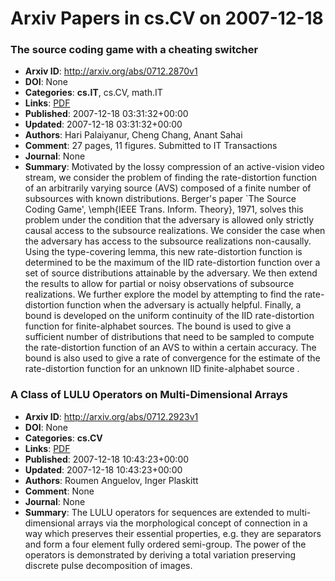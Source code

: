 # Arxiv Papers in cs.CV on 2007-12-18
### The source coding game with a cheating switcher
- **Arxiv ID**: http://arxiv.org/abs/0712.2870v1
- **DOI**: None
- **Categories**: **cs.IT**, cs.CV, math.IT
- **Links**: [PDF](http://arxiv.org/pdf/0712.2870v1)
- **Published**: 2007-12-18 03:31:32+00:00
- **Updated**: 2007-12-18 03:31:32+00:00
- **Authors**: Hari Palaiyanur, Cheng Chang, Anant Sahai
- **Comment**: 27 pages, 11 figures. Submitted to IT Transactions
- **Journal**: None
- **Summary**: Motivated by the lossy compression of an active-vision video stream, we consider the problem of finding the rate-distortion function of an arbitrarily varying source (AVS) composed of a finite number of subsources with known distributions. Berger's paper `The Source Coding Game', \emph{IEEE Trans. Inform. Theory}, 1971, solves this problem under the condition that the adversary is allowed only strictly causal access to the subsource realizations. We consider the case when the adversary has access to the subsource realizations non-causally. Using the type-covering lemma, this new rate-distortion function is determined to be the maximum of the IID rate-distortion function over a set of source distributions attainable by the adversary. We then extend the results to allow for partial or noisy observations of subsource realizations. We further explore the model by attempting to find the rate-distortion function when the adversary is actually helpful.   Finally, a bound is developed on the uniform continuity of the IID rate-distortion function for finite-alphabet sources. The bound is used to give a sufficient number of distributions that need to be sampled to compute the rate-distortion function of an AVS to within a certain accuracy. The bound is also used to give a rate of convergence for the estimate of the rate-distortion function for an unknown IID finite-alphabet source .



### A Class of LULU Operators on Multi-Dimensional Arrays
- **Arxiv ID**: http://arxiv.org/abs/0712.2923v1
- **DOI**: None
- **Categories**: **cs.CV**
- **Links**: [PDF](http://arxiv.org/pdf/0712.2923v1)
- **Published**: 2007-12-18 10:43:23+00:00
- **Updated**: 2007-12-18 10:43:23+00:00
- **Authors**: Roumen Anguelov, Inger Plaskitt
- **Comment**: None
- **Journal**: None
- **Summary**: The LULU operators for sequences are extended to multi-dimensional arrays via the morphological concept of connection in a way which preserves their essential properties, e.g. they are separators and form a four element fully ordered semi-group. The power of the operators is demonstrated by deriving a total variation preserving discrete pulse decomposition of images.



